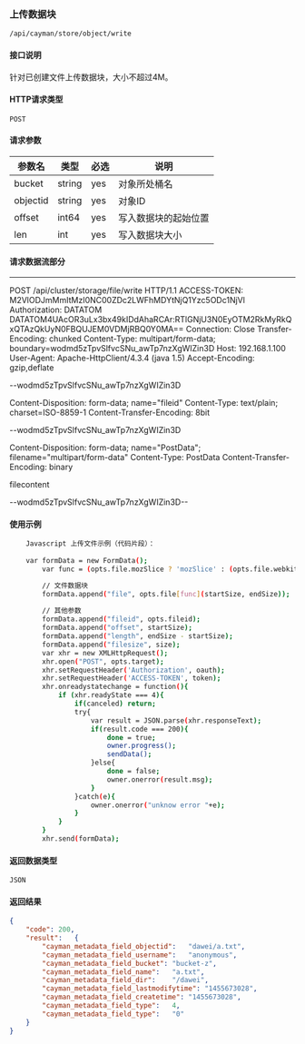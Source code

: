 ### 上传数据块
`/api/cayman/store/object/write`

#### 接口说明
针对已创建文件上传数据块，大小不超过4M。

#### HTTP请求类型
`POST`

#### 请求参数
|参数名|类型|必选|说明|
|--|--|--|--|
|bucket|string|yes|对象所处桶名|
|objectid|string|yes|对象ID|
|offset|int64|yes|写入数据块的起始位置|
|len|int|yes|写入数据块大小|


#### 请求数据流部分

---
POST /api/cluster/storage/file/write HTTP/1.1
ACCESS-TOKEN: M2VlODJmMmItMzI0NC00ZDc2LWFhMDYtNjQ1Yzc5ODc1NjVl
Authorization: DATATOM DATATOM4UAcOR3uLx3bx49kIDdAhaRCAr:RTlGNjU3N0EyOTM2RkMyRkQxQTAzQkUyN0FBQUJEM0VDMjRBQ0Y0MA==
Connection: Close
Transfer-Encoding: chunked
Content-Type: multipart/form-data; boundary=wodmd5zTpvSlfvcSNu_awTp7nzXgWIZin3D
Host: 192.168.1.100
User-Agent: Apache-HttpClient/4.3.4 (java 1.5)
Accept-Encoding: gzip,deflate

--wodmd5zTpvSlfvcSNu_awTp7nzXgWIZin3D

Content-Disposition: form-data; name="fileid"
Content-Type: text/plain; charset=ISO-8859-1
Content-Transfer-Encoding: 8bit

--wodmd5zTpvSlfvcSNu_awTp7nzXgWIZin3D

Content-Disposition: form-data; name="PostData"; filename="multipart/form-data"
Content-Type: PostData
Content-Transfer-Encoding: binary

filecontent

--wodmd5zTpvSlfvcSNu_awTp7nzXgWIZin3D--

#### 使用示例
```sh
	Javascript 上传文件示例（代码片段）： 
					 
	var formData = new FormData();
        var func = (opts.file.mozSlice ? 'mozSlice' : (opts.file.webkitSlice ? 'webkitSlice' : 'slice'));

		// 文件数据块
        formData.append("file", opts.file[func](startSize, endSize));
        
		// 其他参数		
		formData.append("fileid", opts.fileid);
        formData.append("offset", startSize);
        formData.append("length", endSize - startSize);
        formData.append("filesize", size);
        var xhr = new XMLHttpRequest();
        xhr.open("POST", opts.target);
        xhr.setRequestHeader('Authorization', oauth);
        xhr.setRequestHeader('ACCESS-TOKEN', token);
        xhr.onreadystatechange = function(){
            if (xhr.readyState === 4){
                if(canceled) return;
                try{
                    var result = JSON.parse(xhr.responseText);
                    if(result.code === 200){
                        done = true;
                        owner.progress();
                        sendData();
                    }else{
                        done = false;
                        owner.onerror(result.msg);
                    }
                }catch(e){
                    owner.onerror("unknow error "+e);
                }
            }
        }
        xhr.send(formData);
```

#### 返回数据类型
`JSON`

#### 返回结果
```json
{
	"code":	200,
	"result":	{
		"cayman_metadata_field_objectid":	"dawei/a.txt",
		"cayman_metadata_field_username":	"anonymous",
		"cayman_metadata_field_bucket":	"bucket-z",
		"cayman_metadata_field_name":	"a.txt",
		"cayman_metadata_field_dir":	"/dawei",
		"cayman_metadata_field_lastmodifytime":	"1455673028",
		"cayman_metadata_field_createtime":	"1455673028",
		"cayman_metadata_field_type":	4,
		"cayman_metadata_field_type":	"0"
	}
}
```

